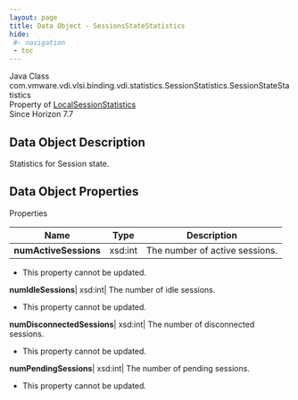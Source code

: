 ```yaml
---
layout: page
title: Data Object - SessionsStateStatistics
hide:
 #- navigation
 - toc
---
```






Java Class
    com.vmware.vdi.vlsi.binding.vdi.statistics.SessionStatistics.SessionStateStatistics  
Property of
     [LocalSessionStatistics](vdi.statistics.SessionStatistics.LocalSessionStatistics.md#field_detail)  
Since 
    Horizon 7.7

## Data Object Description 

Statistics for Session state. 

## Data Object Properties

Properties

Name |  Type |  Description   
---|---|---  
**numActiveSessions**|  xsd:int|  The number of active sessions.   


* This property cannot be updated.

  
**numIdleSessions**|  xsd:int|  The number of idle sessions.   


* This property cannot be updated.

  
**numDisconnectedSessions**|  xsd:int|  The number of disconnected sessions.   


* This property cannot be updated.

  
**numPendingSessions**|  xsd:int|  The number of pending sessions.   


* This property cannot be updated.

  
  
  
  
  
  

